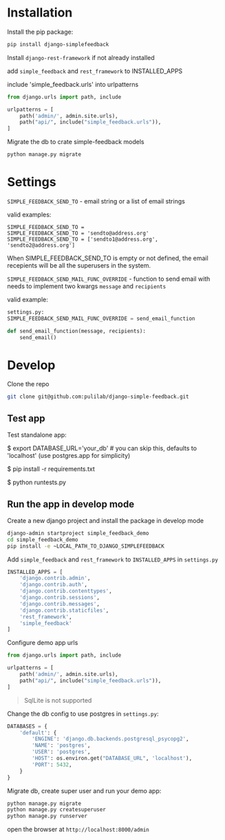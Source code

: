 # Installation

Install the pip package:

```bash
pip install django-simplefeedback
```

Install `django-rest-framework` if not already installed

add `simple_feedback` and `rest_framework` to INSTALLED_APPS

include 'simple_feedback.urls' into urlpatterns

```python
from django.urls import path, include

urlpatterns = [
    path('admin/', admin.site.urls),
    path("api/", include("simple_feedback.urls")),
]
```

Migrate the db to crate simple-feedback models

```bash
python manage.py migrate
```

# Settings

`SIMPLE_FEEDBACK_SEND_TO` - email string or a list of email strings

valid examples:
```
SIMPLE_FEEDBACK_SEND_TO =
SIMPLE_FEEDBACK_SEND_TO = 'sendto@address.org'
SIMPLE_FEEDBACK_SEND_TO = ['sendto1@address.org', 'sendto2@address.org']
```
When SIMPLE_FEEDBACK_SEND_TO is empty or not defined, the email recepients will be all the superusers in the system.


`SIMPLE_FEEDBACK_SEND_MAIL_FUNC_OVERRIDE` - function to send email with
needs to implement two kwargs `message` and `recipients`

valid example:
```python
settings.py:
SIMPLE_FEEDBACK_SEND_MAIL_FUNC_OVERRIDE = send_email_function

def send_email_function(message, recipients):
    send_email()
```

# Develop

Clone the repo

```bash
git clone git@github.com:pulilab/django-simple-feedback.git
```

## Test app

Test standalone app:

$ export DATABASE_URL='your_db'  # you can skip this, defaults to 'localhost' (use postgres.app for simplicity)

$ pip install -r requirements.txt

$ python runtests.py

## Run the app in develop mode

Create a new django project and install the package in develop mode

```bash
django-admin startproject simple_feedback_demo
cd simple_feedback_demo
pip install -e ~LOCAL_PATH_TO_DJANGO_SIMPLEFEEDBACK
```

Add `simple_feedback` and `rest_framework` to `INSTALLED_APPS` in `settings.py`

```python
INSTALLED_APPS = [
    'django.contrib.admin',
    'django.contrib.auth',
    'django.contrib.contenttypes',
    'django.contrib.sessions',
    'django.contrib.messages',
    'django.contrib.staticfiles',
    'rest_framework',
    'simple_feedback'
]
```
Configure demo app urls

```python
from django.urls import path, include

urlpatterns = [
    path('admin/', admin.site.urls),
    path("api/", include("simple_feedback.urls")),
]
```
> SqlLite is not supported

Change the db config to use postgres in `settings.py`:

```python
DATABASES = {
    'default': {
        'ENGINE': 'django.db.backends.postgresql_psycopg2',
        'NAME': 'postgres',
        'USER': 'postgres',
        'HOST': os.environ.get("DATABASE_URL", 'localhost'),
        'PORT': 5432,
    }
}
```

Migrate db, create super user and run your demo app:

```bash
python manage.py migrate
python manage.py createsuperuser
python manage.py runserver
```

open the browser at `http://localhost:8000/admin`

